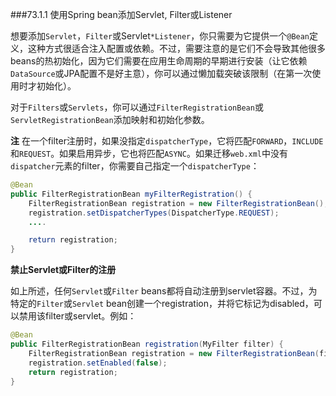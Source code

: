 ###73.1.1 使用Spring bean添加Servlet, Filter或Listener

想要添加`Servlet`，`Filter`或Servlet`*Listener`，你只需要为它提供一个`@Bean`定义，这种方式很适合注入配置或依赖。不过，需要注意的是它们不会导致其他很多beans的热初始化，因为它们需要在应用生命周期的早期进行安装（让它依赖`DataSource`或JPA配置不是好主意），你可以通过懒加载突破该限制（在第一次使用时才初始化）。

对于`Filters`或`Servlets`，你可以通过`FilterRegistrationBean`或`ServletRegistrationBean`添加映射和初始化参数。

**注** 在一个filter注册时，如果没指定`dispatcherType`，它将匹配`FORWARD`，`INCLUDE`和`REQUEST`。如果启用异步，它也将匹配`ASYNC`。如果迁移`web.xml`中没有`dispatcher`元素的filter，你需要自己指定一个`dispatcherType`：
```java
@Bean
public FilterRegistrationBean myFilterRegistration() {
    FilterRegistrationBean registration = new FilterRegistrationBean();
    registration.setDispatcherTypes(DispatcherType.REQUEST);
    ....

    return registration;
}
```

**禁止Servlet或Filter的注册**

如上所述，任何`Servlet`或`Filter` beans都将自动注册到servlet容器。不过，为特定的`Filter`或`Servlet` bean创建一个registration，并将它标记为disabled，可以禁用该filter或servlet。例如：
```java
@Bean
public FilterRegistrationBean registration(MyFilter filter) {
    FilterRegistrationBean registration = new FilterRegistrationBean(filter);
    registration.setEnabled(false);
    return registration;
}
```
